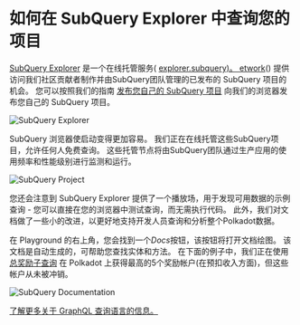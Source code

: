 # 如何在 SubQuery Explorer 中查询您的项目

[SubQuery Explorer](https://explorer.subquery.network) 是一个在线托管服务( [explorer.subquery)。 etwork](https://explorer.subquery.network)() 提供访问我们社区贡献者制作并由SubQuery团队管理的已发布的 SubQuery 项目的机会。 您可以按照我们的指南 [发布您自己的 SubQuery 项目](../publish/publish.md) 向我们的浏览器发布您自己的 SubQuery 项目。

![SubQuery Explorer](https://static.subquery.network/media/explorer/explorer-header.png)

SubQuery 浏览器使启动变得更加容易。 我们正在在线托管这些SubQuery项目，允许任何人免费查询。 这些托管节点将由SubQuery团队通过生产应用的使用频率和性能级别进行监测和运行。

![SubQuery Project](https://static.subquery.network/media/explorer/explorer-project.png)

您还会注意到 SubQuery Explorer 提供了一个播放场，用于发现可用数据的示例查询 - 您可以直接在您的浏览器中测试查询，而无需执行代码。 此外，我们对文档做了一些小的改进，以更好地支持开发人员查询和分析整个Polkadot数据。

在 Playground 的右上角，您会找到一个*Docs*按钮，该按钮将打开文档绘图。 该文档是自动生成的，可帮助您查找实体和方法。 在下面的例子中，我们正在使用 [总奖励子查询](https://explorer.subquery.network/subquery/OnFinality-io/sum-reward) 在 Polkadot 上获得最高的5个奖励帐户(在预扣收入方面)，但这些帐户从未被冲销。

![SubQuery Documentation](https://static.subquery.network/media/explorer/explorer-documentation.png)

[了解更多关于 GraphQL 查询语言的信息。](./graphql.md)
